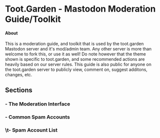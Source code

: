 # Toot.Garden - Mastodon Moderation Guide/Toolkit
#### About
This is a moderation guide, and toolkit that is used by the toot.garden Mastodon server and it's mod/admin team. Any other server is more than welcome to fork this, or use it as well! Do note however that the theme shown is specific to toot.garden, and some recommended actions are heavily based on our server rules. This guide is also public for anyone on the toot.garden server to publicly view, comment on, suggest additons, changes, etc. 

## Sections
### - The Moderation Interface
### - Common Spam Accounts
### \t- Spam Account List
